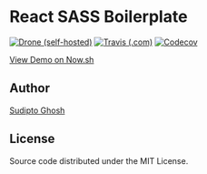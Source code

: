 # React SASS Boilerplate

[![Drone (self-hosted)](https://img.shields.io/drone/build/sudipto/react-sass-boilerplate.svg?logo=drone&server=https%3A%2F%2Fci.ghosh.pro&style=flat-square)](https://ci.ghosh.pro/sudipto/react-sass-boilerplate)
[![Travis (.com)](https://img.shields.io/travis/com/sudiptog81/react-sass-boilerplate.svg?logo=travis&style=flat-square)](https://travis-ci.com/sudiptog81/react-sass-boilerplate)
[![Codecov](https://img.shields.io/codecov/c/gh/sudiptog81/react-sass-boilerplate.svg?style=flat-square)](https://codecov.io/gh/sudiptog81/react-sass-boilerplate)

[View Demo on Now.sh](https://react-sass-boilerplate-4uavq68u5.now.sh/)

## Author

[Sudipto Ghosh](https://sudipto.ghosh.pro)

## License

Source code distributed under the MIT License.